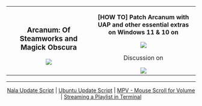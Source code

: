 <table align="center">
<tbody>
  <tr>
   <td align="center">
     <h3 align="center">Arcanum: Of Steamworks and Magick Obscura</h3>
     <img src="https://i.imgur.com/Z5SA3X9.png" /></td>
   <td align="center">
    <p><b>[HOW TO] Patch Arcanum with UAP and other essential extras on Windows 11 & 10 on</b></p>
    <a href="https://steamcommunity.com/sharedfiles/filedetails/?id=2311393823">
     <img src="https://community.akamai.steamstatic.com/public/shared/images/header/logo_steam.svg?t=962016" />
    </a>
    <p>Discussion on</p>
    <a href="https://www.reddit.com/r/arcanum/comments/kfgv8a/how_to_patch_arcanum_with_uap_and_other_essential/">
     <img src="https://upload.wikimedia.org/wikipedia/en/1/1f/Reddit_logo_2023.svg" />
    </a>
   </td>
  </tr>
</tbody>
</table>

<hr />

<div align="center">
    <a href="https://gist.github.com/brandleesee/7402ae658f7e0be4d2e16f575e6908e9">Nala Update Script</a> | <a href="https://gist.github.com/brandleesee/79ccf8f8bdffaebbd7d251ed8ae173f6">Ubuntu Update Script</a> | <a href="https://gist.github.com/brandleesee/d9240448e236c09cf6bf608d3530adad">MPV - Mouse Scroll for Volume</a> | <a href="https://gist.github.com/brandleesee/dfe50af63562b81e3a684139a0feaf57">Streaming a Playlist in Terminal</a>
</div>
